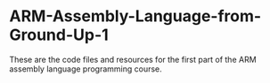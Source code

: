 


# ARM-Assembly-Language-from-Ground-Up-1
These are the code files and resources for the first part of the ARM assembly language programming course.
